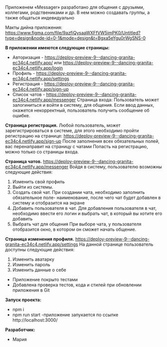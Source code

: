 Приложенем «Messager» разработано для общения с друзьями, коллегами, родствениками и др.
В нем можно создавать группы, а также общаться индевидуально

Макты дийна приложения:
https://www.figma.com/file/9azfiQysaaWXFfVW5imPK0/Untitled?type=design&node-id=0-1&mode=design&t=Bgxa5eYgu0rWgSNS-0

**В приложении имеются следующие страницы:**
- Авторизация - https://deploy-preview-9--dancing-granita-ec34c4.netlify.app/ или https://deploy-preview-9--dancing-granita-ec34c4.netlify.app/login
- Профиль - https://deploy-preview-9--dancing-granita-ec34c4.netlify.app/settings 
- Регистрация - https://deploy-preview-9--dancing-granita-ec34c4.netlify.app/sign-up
- Список чатов - https://deploy-preview-9--dancing-granita-ec34c4.netlify.app/messenger 
Страница входа:
Пользователь может залогиниться и войти в систему, для общения.
Если ввод данных, окажется некорректный, пользователь получить сообщение об ошибке.

**Страница регистрация.** 
Любой пользователь, может зарегистрироваться в системе, для этого необходимо пройти регистрацию на странице: 
https://deploy-preview-9--dancing-granita-ec34c4.netlify.app/sign-up
После заполнения всех обязательных полей, вас перенаправит на страницу с чатами
Попасть на регистрацию, можно только со страницы входа.

**Страница чатов.**
https://deploy-preview-9--dancing-granita-ec34c4.netlify.app/messenger 
Войдя в систему, пользователю возможны следующие действия:
1) Изменить свой профиль
2) Выйти из системы. 
3) Создать свой чат. 
При создании чата, необходимо заполнить обязательное поле- наименование, после чего чат будет добавлен в систему и отобразится на экране
4) Добавить пользователя в чат.
Для добавления пользователя в чат, необходимо ввести его логин и выбрать чат, в который вы хотите его добавить
5) Выбрать чат для общения
При выборе чата, у пользователя отобразится окно, в котором он сможет начать общение.

**Страница изменения профиля.**
https://deploy-preview-9--dancing-granita-ec34c4.netlify.app/settings 
На данной странице пользователь доступны следующие действия:
1) Изменить аватарку
2) Изменить пароль
3) Изменить данные о себе
 
- Приложение покрыто  тестами
- Добавлена проверка тестов, кода  и стилей при обновлении приложения в Git

**Запуск проекта:**
- npm i
- npm run start
-приложение запукается по ссылке  http://localhost:3000/

**Разработчик:**
- Мария

